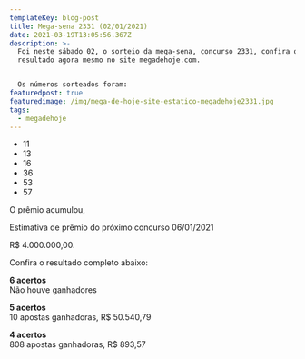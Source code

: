 ```yaml
---
templateKey: blog-post
title: Mega-sena 2331 (02/01/2021)
date: 2021-03-19T13:05:56.367Z
description: >-
  Foi neste sábado 02, o sorteio da mega-sena, concurso 2331, confira o
  resultado agora mesmo no site megadehoje.com.


  Os números sorteados foram:
featuredpost: true
featuredimage: /img/mega-de-hoje-site-estatico-megadehoje2331.jpg
tags:
  - megadehoje
---
```



* 11
* 13
* 16
* 36
* 53
* 57

O prêmio acumulou,

Estimativa de prêmio do próximo concurso 06/01/2021

R$ 4.000.000,00.

Confira o resultado completo abaixo:

**6 acertos**\
Não houve ganhadores

**5 acertos**\
10 apostas ganhadoras, R$ 50.540,79

**4 acertos**\
808 apostas ganhadoras, R$ 893,57
